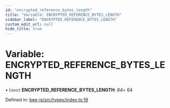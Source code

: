 ```yaml
---
id: "encrypted_reference_bytes_length"
title: "Variable: ENCRYPTED_REFERENCE_BYTES_LENGTH"
sidebar_label: "ENCRYPTED_REFERENCE_BYTES_LENGTH"
custom_edit_url: null
hide_title: true
---
```


# Variable: ENCRYPTED\_REFERENCE\_BYTES\_LENGTH

• `Const` **ENCRYPTED\_REFERENCE\_BYTES\_LENGTH**: *64*= 64

Defined in: [bee-js/src/types/index.ts:19](https://github.com/ethersphere/bee-js/blob/8087a81/src/types/index.ts#L19)

